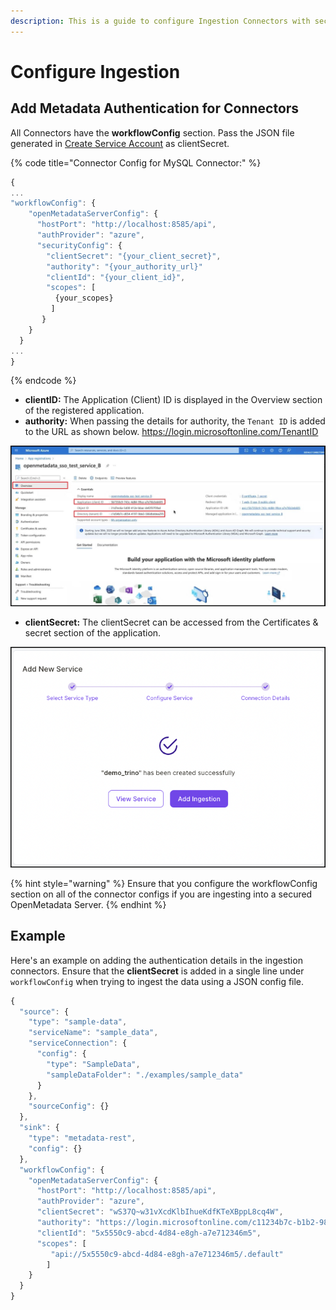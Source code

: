 ```yaml
---
description: This is a guide to configure Ingestion Connectors with security.
---
```


# Configure Ingestion

## Add Metadata Authentication for Connectors

All Connectors have the **workflowConfig** section. Pass the JSON file generated in [Create Service Account](../auth0-sso/create-service-account.md) as clientSecret.

{% code title="Connector Config for MySQL Connector:" %}
```javascript
{
...
"workflowConfig": { 
    "openMetadataServerConfig": {
      "hostPort": "http://localhost:8585/api",
      "authProvider": "azure",
      "securityConfig": {
        "clientSecret": "{your_client_secret}",   
        "authority": "{your_authority_url}"    
        "clientId": "{your_client_id}",
        "scopes": [
          {your_scopes}
         ]
       }
    }
  }
...
}
```
{% endcode %}

* **clientID:** The Application (Client) ID is displayed in the Overview section of the registered application.
* **authority:** When passing the details for authority, the `Tenant ID` is added to the URL as shown below. https://login.microsoftonline.com/TenantID

![](<../../../.gitbook/assets/image (8) (1) (1) (1).png>)

* **clientSecret:** The clientSecret can be accessed from the Certificates & secret section of the application.

![](<../../../.gitbook/assets/image (22) (1) (1) (1).png>)

{% hint style="warning" %}
Ensure that you configure the workflowConfig section on all of the connector configs if you are ingesting into a secured OpenMetadata Server.
{% endhint %}

## Example

Here's an example on adding the authentication details in the ingestion connectors. Ensure that the **clientSecret** is added in a single line under `workflowConfig` when trying to ingest the data using a JSON config file.

```javascript
{
  "source": {
    "type": "sample-data",
    "serviceName": "sample_data",
    "serviceConnection": {
      "config": {
        "type": "SampleData",
        "sampleDataFolder": "./examples/sample_data"
      }
    },
    "sourceConfig": {}
  },
  "sink": {
    "type": "metadata-rest",
    "config": {}
  },
  "workflowConfig": {
    "openMetadataServerConfig": {
      "hostPort": "http://localhost:8585/api",
      "authProvider": "azure",
      "clientSecret": "wS37Q~w31vXcdKlbIhueKdfKTeXBppL8cq4W",   
      "authority": "https://login.microsoftonline.com/c11234b7c-b1b2-9854-0mn1-56abh3dea295"    
      "clientId": "5x5550c9-abcd-4d84-e8gh-a7e712346m5",
      "scopes": [
         "api://5x5550c9-abcd-4d84-e8gh-a7e712346m5/.default"
        ]
    }
  }
}
```
